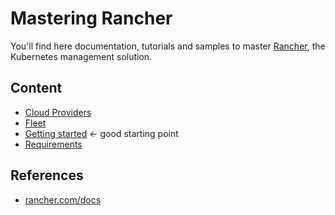 # Mastering Rancher

You'll find here documentation, tutorials and samples to master [Rancher](https://rancher.com/), the Kubernetes management solution.

## Content

* [Cloud Providers](docs/cloud-providers.md)
* [Fleet](docs/fleet.md)
* [Getting started](docs/getting-started.md) ← good starting point
* [Requirements](docs/requirements.md)

## References

* [rancher.com/docs](https://rancher.com/docs/rancher/v2.6/en/)
